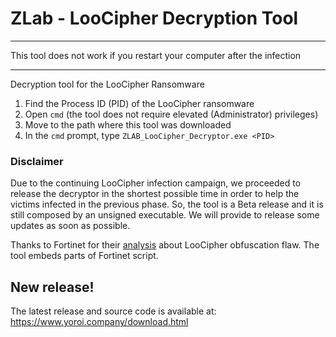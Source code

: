 # ZLab -  LooCipher Decryption Tool

************************************************************************
This tool does not work if you restart your computer after the infection
************************************************************************

Decryption tool for the LooCipher Ransomware

1. Find the Process ID (PID) of the LooCipher ransomware
2. Open `cmd` (the tool does not require elevated (Administrator) privileges)
3. Move to the path where this tool was downloaded
4. In the `cmd` prompt, type `ZLAB_LooCipher_Decryptor.exe <PID>`

### Disclaimer
Due to the continuing LooCipher infection campaign, we proceeded to release the decryptor in the shortest possible time in order to help the victims infected in the previous phase. So, the tool is a Beta release and it is still composed by an unsigned executable. We will provide to release some updates as soon as possible.  

Thanks to Fortinet for their [analysis](https://www.fortinet.com/blog/threat-research/loocipher-can-encrypted-files-be-recovered.html) about LooCipher obfuscation flaw. The tool embeds parts of Fortinet script.

## New release!
The latest release and source code is available at: https://www.yoroi.company/download.html

